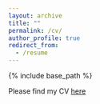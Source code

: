 ```yaml
---
layout: archive
title: ""
permalink: /cv/
author_profile: true
redirect_from:
  - /resume
---
```


{% include base_path %}

Please find my CV [here](https://drive.google.com/file/d/1QzBuzItsk4YAlIGf-r8dQLq98O0rmzMq/view?usp=share_link)

